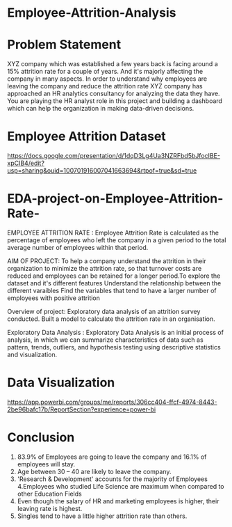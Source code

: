 # Employee-Attrition-Analysis
# Problem Statement
XYZ company which was established a few years back is facing around a 15% attrition rate for a couple of years. And it's majorly affecting the company in many aspects. In order to understand why employees are leaving the company and reduce the attrition rate XYZ company has approached an HR analytics consultancy for analyzing the data they have. You are playing the HR analyst role in this project and building a dashboard which can help the organization in making data-driven decisions.

# Employee Attrition Dataset
https://docs.google.com/presentation/d/1dqD3Lg4Ua3NZRFbd5bJfocIBE-xpCIB4/edit?usp=sharing&ouid=100701916007041663694&rtpof=true&sd=true

# EDA-project-on-Employee-Attrition-Rate-
EMPLOYEE ATTRITION RATE : Employee Attrition Rate is calculated as the percentage of employees who left the company in a given period to the total average number of employees within that period.

AIM OF PROJECT: To help a company understand the attrition in their organization to minimize the attrition rate, so that turnover costs are reduced and employees can be retained for a longer period.To explore the dataset and it's different features Understand the relationship between the different varaibles Find the variables that tend to have a larger number of employees with positive attrition

Overview of project: Exploratory data analysis of an attrition survey conducted. Built a model to calculate the attrition rate in an organisation.

Exploratory Data Analysis : Exploratory Data Analysis is an initial process of analysis, in which we can summarize characteristics of data such as pattern, trends, outliers, and hypothesis testing using descriptive statistics and visualization.

# Data Visualization
https://app.powerbi.com/groups/me/reports/306cc404-ffcf-4974-8443-2be96bafc17b/ReportSection?experience=power-bi

# Conclusion
1. 83.9% of Employees are going to leave the company and 16.1% of employees will stay.
2. Age between 30 – 40 are likely to leave the company.
3. 'Research & Development' accounts for the majority of Employees 
4.Employees who studied Life Science are maximum when compared to other Education Fields
5. Even though the salary of HR and marketing employees is higher, their leaving rate is highest.
6. Singles tend to have a little higher attrition rate than others.
